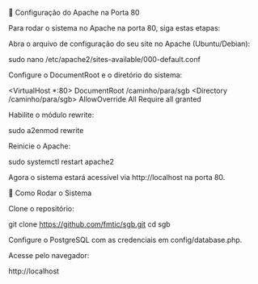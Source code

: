🚀 Configuração do Apache na Porta 80

Para rodar o sistema no Apache na porta 80, siga estas etapas:

Abra o arquivo de configuração do seu site no Apache (Ubuntu/Debian):

sudo nano /etc/apache2/sites-available/000-default.conf


Configure o DocumentRoot e o diretório do sistema:

<VirtualHost *:80>
    DocumentRoot /caminho/para/sgb
    <Directory /caminho/para/sgb>
        AllowOverride All
        Require all granted
    </Directory>
</VirtualHost>


Habilite o módulo rewrite:

sudo a2enmod rewrite


Reinicie o Apache:

sudo systemctl restart apache2


Agora o sistema estará acessível via http://localhost na porta 80.

🚀 Como Rodar o Sistema

Clone o repositório:

git clone https://github.com/fmtic/sgb.git
cd sgb


Configure o PostgreSQL com as credenciais em config/database.php.

Acesse pelo navegador:

http://localhost
